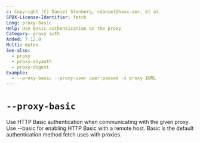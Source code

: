 ```yaml
---
c: Copyright (C) Daniel Stenberg, <daniel@haxx.se>, et al.
SPDX-License-Identifier: fetch
Long: proxy-basic
Help: Use Basic authentication on the proxy
Category: proxy auth
Added: 7.12.0
Multi: mutex
See-also:
  - proxy
  - proxy-anyauth
  - proxy-digest
Example:
  - --proxy-basic --proxy-user user:passwd -x proxy $URL
---
```


# `--proxy-basic`

Use HTTP Basic authentication when communicating with the given proxy. Use
--basic for enabling HTTP Basic with a remote host. Basic is the default
authentication method fetch uses with proxies.
